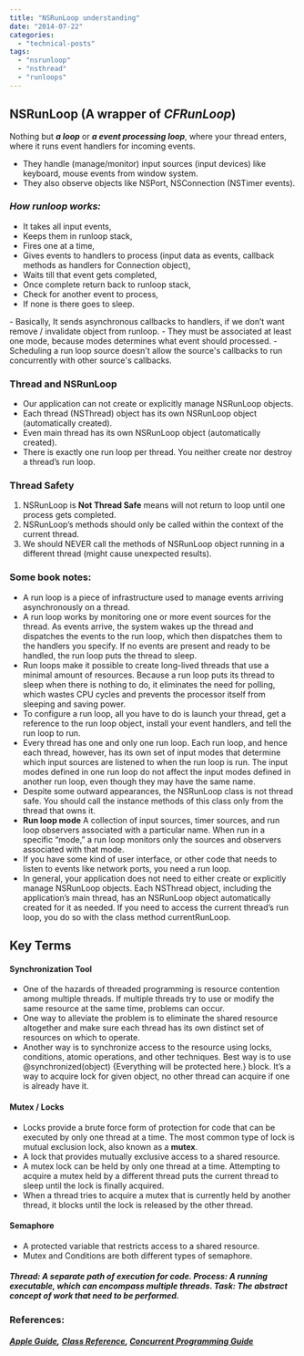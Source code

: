 ```yaml
---
title: "NSRunLoop understanding"
date: "2014-07-22"
categories: 
  - "technical-posts"
tags: 
  - "nsrunloop"
  - "nsthread"
  - "runloops"
---
```


## **NSRunLoop** (A wrapper of _CFRunLoop_)

Nothing but **_a loop_** or **_a event processing loop_**, where your thread enters, where it runs event handlers for incoming events.

- They handle (manage/monitor) input sources (input devices) like keyboard, mouse events from window system.
- They also observe objects like NSPort, NSConnection (NSTimer events).

### **_How runloop works:_**

- It takes all input events,
- Keeps them in runloop stack,
- Fires one at a time,
- Gives events to handlers to process (input data as events, callback methods as handlers for Connection object),
- Waits till that event gets completed,
- Once complete return back to runloop stack,
- Check for another event to process,
- If none is there goes to sleep.

\- Basically, It sends asynchronous callbacks to handlers, if we don’t want remove / invalidate object from runloop. - They must be associated at least one mode, because modes determines what event should processed. - Scheduling a run loop source doesn't allow the source's callbacks to run concurrently with other source's callbacks.

### **Thread and NSRunLoop**

- Our application can not create or explicitly manage NSRunLoop objects.
- Each thread (NSThread) object has its own NSRunLoop object (automatically created).
- Even main thread has its own NSRunLoop object (automatically created).
- There is exactly one run loop per thread. You neither create nor destroy a thread’s run loop.

### **Thread Safety**

1. NSRunLoop is **Not Thread Safe** means will not return to loop until one process gets completed.
2. NSRunLoop’s methods should only be called within the context of the current thread.
3. We should NEVER call the methods of NSRunLoop object running in a different thread (might cause unexpected results).

### **Some book notes:**

- A run loop is a piece of infrastructure used to manage events arriving asynchronously on a thread.
- A run loop works by monitoring one or more event sources for the thread. As events arrive, the system wakes up the thread and dispatches the events to the run loop, which then dispatches them to the handlers you specify. If no events are present and ready to be handled, the run loop puts the thread to sleep.
- Run loops make it possible to create long-lived threads that use a minimal amount of resources. Because a run loop puts its thread to sleep when there is nothing to do, it eliminates the need for polling, which wastes CPU cycles and prevents the processor itself from sleeping and saving power.
- To configure a run loop, all you have to do is launch your thread, get a reference to the run loop object, install your event handlers, and tell the run loop to run.
- Every thread has one and only one run loop. Each run loop, and hence each thread, however, has its own set of input modes that determine which input sources are listened to when the run loop is run. The input modes defined in one run loop do not affect the input modes defined in another run loop, even though they may have the same name.
- Despite some outward appearances, the NSRunLoop class is not thread safe. You should call the instance methods of this class only from the thread that owns it.
- **Run loop mode** A collection of input sources, timer sources, and run loop observers associated with a particular name. When run in a specific “mode,” a run loop monitors only the sources and observers associated with that mode.
- If you have some kind of user interface, or other code that needs to listen to events like network ports, you need a run loop.
- In general, your application does not need to either create or explicitly manage NSRunLoop objects. Each NSThread object, including the application’s main thread, has an NSRunLoop object automatically created for it as needed. If you need to access the current thread’s run loop, you do so with the class method currentRunLoop.

## Key Terms

#### **Synchronization Tool**

- One of the hazards of threaded programming is resource contention among multiple threads. If multiple threads try to use or modify the same resource at the same time, problems can occur.
- One way to alleviate the problem is to eliminate the shared resource altogether and make sure each thread has its own distinct set of resources on which to operate.
- Another way is to synchronize access to the resource using locks, conditions, atomic operations, and other techniques. Best way is to use @synchronized(object) {Everything will be protected here.} block. It’s a way to acquire lock for given object, no other thread can acquire if one is already have it.

#### **Mutex / Locks**

- Locks provide a brute force form of protection for code that can be executed by only one thread at a time. The most common type of lock is mutual exclusion lock, also known as a **mutex**.
- A lock that provides mutually exclusive access to a shared resource.
- A mutex lock can be held by only one thread at a time. Attempting to acquire a mutex held by a different thread puts the current thread to sleep until the lock is finally acquired.
- When a thread tries to acquire a mutex that is currently held by another thread, it blocks until the lock is released by the other thread.

#### **Semaphore**

- A protected variable that restricts access to a shared resource.
- Mutex and Conditions are both different types of semaphore.

##### **Thread**: A separate path of execution for code. **Process**: A running executable, which can encompass multiple threads. **Task**: The abstract concept of work that need to be performed.

### References:

##### [Apple Guide](https://developer.apple.com/library/ios/documentation/Cocoa/Conceptual/Multithreading/RunLoopManagement/RunLoopManagement.html#//apple_ref/doc/uid/10000057i-CH16-SW1 "Multithreading Programming Guide"), [Class Reference](https://developer.apple.com/library/mac/documentation/cocoa/reference/foundation/classes/nsrunloop_class/reference/reference.html "Class Reference"), [Concurrent Programming Guide](https://developer.apple.com/library/ios/documentation/general/conceptual/concurrencyprogrammingguide/Introduction/Introduction.html "Concurrent Programming Guide")
